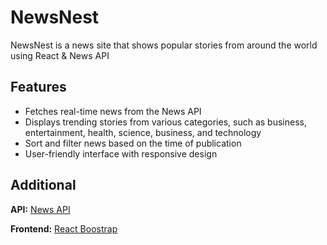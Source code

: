 # NewsNest
NewsNest is a news site that shows popular stories from around the world using React & News API

## Features
- Fetches real-time news from the News API
- Displays trending stories from various categories, such as business, entertainment, health, science, business, and technology
- Sort and filter news based on the time of publication
- User-friendly interface with responsive design

## Additional
**API:** [News API](https://newsapi.org/)

**Frontend:** [React Boostrap](https://react-bootstrap.netlify.app/)
